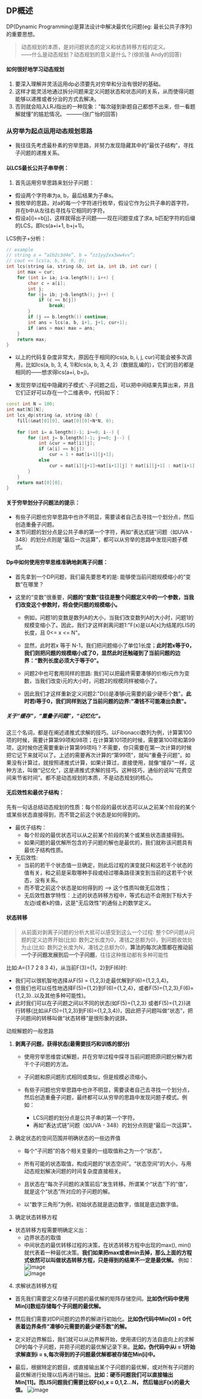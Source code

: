 ## DP概述  
DP(Dynamic Programming)是算法设计中解决最优化问题(eg: 最长公共子序列)的重要思想。

> 动态规划的本质，是对问题状态的定义和状态转移方程的定义。  
——什么是动态规划？动态规划的意义是什么？(徐凯强 Andy的回答)


#### 如何很好地学习动态规划
1. 要深入理解并灵活运用dp必须要先对穷举和分治有很好的基础。
2. 这样才能灵活地通过拆分问题来定义问题状态和状态间的关系，从而使得问题能够以递推或者分治的方式去解决。
3. 否则就会陷入LRJ指出的一种现象：“每次碰到新题自己都想不出来，但一看题解就懂”的尴尬情况。
———(张广怡的回答)

### 从穷举为起点运用动态规划思路
* 我往往先考虑最朴素的穷举思路，并努力发现隐藏其中的“最优子结构”，寻找子问题的递推关系。


#### 以LCS最长公共子串举例：

1. 首先运用穷举思路来划分子问题：
 * 假设两个字符串为a, b，最后结果为子串s。
 * 按枚举的思路，对a的每一个字符进行枚举，假设它作为公共子串的首字符，并在b中从左往右寻找与它相同的字符。
 * 假设a[i]==b[j]，这样就得出子问题——现在问题变成了求a, b匹配字符的后缀的LCS，即lcs(a+i+1, b+j+1)。



LCS例子+分析：
```cpp
// example
// string a = “a1b2c3d4e”, b = “zz1yy2xx3ww4vv”;
// cout << lcs(a, b, 0, 0, 0); 
int lcs(string &a, string &b, int ia, int ib, int cur) {
    int max = cur;
    for (int i= ia; i<a.length(); i++) {
        char c = a[i];
        int j;
        for (j= ib; j<b.length(); j++) {
            if (c == b[j])
                break;
        }
        if (j == b.length()) continue;
        int ans = lcs(a, b, i+1, j+1, cur+1);
        if (ans > max) max = ans;
    }
    return max;
}

```
* 以上的代码复杂度非常大，原因在于相同的lcs(a, b, i, j, cur)可能会被多次调用，比如lcs(a, b, 3, 4, 1)和lcs(a, b, 3, 4, 2)（数据乱编的），它们的目的都是相同的——想求得lcs(a+i, b+j)。

* 发现穷举过程中隐藏的子模式＼子问题之后，可以把中间结果先算出来，并且它们正好可以存在一个二维表中，代码如下：
```cpp
const int N = 100;
int mat[N][N];
int lcs_dp(string &a, string &b) {
    fill(&mat[0][0], &mat[0][0]+N*N, 0);
    
    for (int i= a.length()-1; i>=0; i--) {
        for (int j= b.length()-1; j>=0; j--) {
            int &cur = mat[i][j];
            if (a[i] == b[j])
                cur = 1 + mat[i+1][j+1];
            else
                cur = mat[i][j+1]>mat[i+1][j] ? mat[i][j+1] : mat[i+1][j];
        }
    }
    return mat[0][0];
}
```

#### 关于穷举划分子问题法的提示：
* 有些子问题也穷举思路中也许不明显，需要读者自己去寻找一个划分点，然后创造重叠子问题。
* 本节问题的划分点是公共子串的第一个字符，再如“表达式链”问题（如UVA - 348）的划分点则是“最后一次运算”，都可以从穷举的思路中发现问题子模式。


#### Dp中如何使用穷举思维准确地剥离子问题：  
  * 首先拿到一个DP问题，我们最先要思考的是: 能够使当前问题规模缩小的“变数”在哪里？

  * 这里的“变数”很重要，**问题的“变数”往往是整个问题定义中的一个参数，当我们改变这个参数时，将会使问题的规模缩小。**
    * 例如，问题1的变数是数列A的大小，当我们改变数列A的大小时，问题1的规模变缩小了。因此，我们才这样剥离问题1:"F(x)是以A[x]为结尾的LIS的长度，且 0<= x <= N"。
    * 显然，此时若x 等于 N-1，我们把问题缩小了单位1长度；**此时若x等于0，我们则把问题的规模缩小成了0，显然此时还触碰到了当前问题的边界：“数列长度必须大于等于0”。**

    * 问题2中也可套用同样的思路: 我们可以把最终需要凑够的价格i元作为变数，当我们改变i元的大小时，问题2的规模同样被缩小了。
    * 因此我们才这样重新定义问题2:"D(i)是凑够i元需要的最少硬币个数"。**此时若i等于0，我们同样到达了当前问题的边界:"凑钱不可能凑出负数"。**


##### 关于“缓存”，“重叠子问题”，“记忆化”。  
这三个名词，都是在阐述递推式求解的技巧。以Fibonacci数列为例，计算第100项的时候，需要计算第99项和98项；在计算第101项的时候，需要第100项和第99项，这时候你还需要重新计算第99项吗？不需要，你只需要在第一次计算的时候把它记下来就可以了。上述的需要再次计算的“第99项”，就叫“重叠子问题”。如果没有计算过，就按照递推式计算，如果计算过，直接使用，就像“缓存”一样，这种方法，叫做“记忆化”，这是递推式求解的技巧。这种技巧，通俗的说叫“花费空间来节省时间”。都不是动态规划的本质，不是动态规划的核心。


#### 无后效性和最优子结构：
先有一句话总结动态规划的性质：每个阶段的最优状态可以从之前某个阶段的某个或某些状态直接得到，而不管之前这个状态是如何得到的。  
* 最优子结构：
  * 每个阶段的最优状态可以从之前某个阶段的某个或某些状态直接得到。
  * 如果问题的最优解所包含的子问题的解也是最优的，我们就称该问题具有最优子结构性质。
* 无后效性:
  * 当前的若干个状态值一旦确定，则此后过程的演变就只和这若干个状态的值有关，和之前是采取哪种手段或经过哪条路径演变到当前的这若干个状态，没有关系。
  * 而不管之前这个状态是如何得到的 --> 这个性质叫做无后效性；  
  * 无后效性数学特性：上述的状态转移方程中，等式右边不会用到下标大于左边i或者k的值，这是"无后效性"的通俗上的数学定义。

#### 状态转移
> 从前面对剥离子问题的分析大抵可以感受到这么一个过程: 整个DP问题从问题的定义边界开始(比如: 数列之长度为0，凑钱之总额为0)，到问题收敛处为止(比如: 数列之长度为N，凑钱之总额为0)，**算法的每次决策都在推动前一个子问题发展到后一个子问题**，往往这种推动都有多种可能性

比如:A={1 7 2 8 3 4}，从当前F(3)={1，2}到F(6)时:
* 我们可以很机智地选择从F(5) = {1,2,3}走最优解到F(6)={1,2,3,4}。
* 但我们也可以任性地选择F(5)={1,2}到F(6)={1,2,4}，或者F(5)={1,2,3},F(6)={1,2,3}..以及其他多种可能性)。
* 此时我们可以在子问题之间以不同的状态(如F(5)={1,2,3} 或者F(5)={1,2})进行转移(比如从F(5)={1,2,3}到F(6)={1,2,3,4})，因此把子问题叫做“状态”，把子问题间的转移叫做“状态转移”是很形象的说辞。

动规解题的一般思路
1. **剥离子问题，获得状态(最需要技巧和训练的部分)**
    * 使用穷举思维尝试解题，并在穷举过程中探寻当前问题把原问题分解为若干个子问题的方法。
  
    * 子问题和原问题形式相同或类似，但是规模必须缩小。
  
    * 有些子问题也穷举思路中也许不明显，需要读者自己去寻找一个划分点，然后创造重叠子问题，最终都可以从穷举的思路中发现问题子模式。例如：
      * LCS问题的划分点是公共子串的第一个字符。
      * 再如“表达式链”问题（如UVA - 348）的划分点则是“最后一次运算”。
2. 确定状态的空间范围并明确状态的一些边界值  
    * 每个“子问题”的各个相关变量的一组取值称之为一个“状态”。

    * 所有可能的状态取值，构成问题的“状态空间”。“状态空间”的大小，与用动态规划解决问题的时间复杂度直接相关。

    * 且状态在“每次子问题的决策前后”发生转移。所谓某个“状态”下的“值”，就是这个“状态”所对应的子问题的解。

    * 以“数字三角形”为例，初始状态就是底边数字，值就是底边数字值。

3. 确定状态转移方程  
  * 状态转移方程需要明确定义出：
    * 边界状态的取值
    * 中间状态的最优转移过程的决策，在状态转移方程中出现的max(), min()就代表着一种最优决策。**我们如果把max或者min去掉，那么上面的方程式依然可以叫做状态转移方程，只是得到的结果不一定是最优解。**
例如：  
  ![image](https://upload-images.jianshu.io/upload_images/6115816-119f6f01bbe5f199.png?imageMogr2/auto-orient/strip%7CimageView2/2/w/422)    
  ![image](https://upload-images.jianshu.io/upload_images/6115816-d5c956035aff2310.png?imageMogr2/auto-orient/strip%7CimageView2/2/w/511)
   

4. 求解状态转移方程 
  * 首先我们需要定义存储子问题的最优解的矩阵存储空间。**比如伪代码中使用Min[i]数组存储每个子问题的最优解。**

  * 然后我们需要对DP问题的边界的解进行初始化。**比如伪代码中Min[0] = 0代表着边界条件"凑够0元需要的最少硬币数"的解。**

  * 定义好边界解后，我们就可以从边界解开始，使用递归的方法自底向上的求解DP的每个子问题，并把子问题的最优解记录下来。**比如，伪代码中从i = 1开始求解直到i = s,每次得到的子问题最优解都被存储在Min[i]中。**

  * 最后，根据特定的题目，或直接输出某个子问题的最优解，或对所有子问题的最优解进行处理以后再进行输出。**比如：硬币问题我们可以直接输出Min[11]。而LIS问题我们需要比较F(x),x = 0,1,2...N， 然后输出F(x)的最大值。**
![image](https://upload-images.jianshu.io/upload_images/6115816-f91096d5700add5f.png?imageMogr2/auto-orient/strip%7CimageView2/2/w/639)  



 

